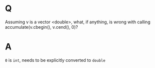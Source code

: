 # Q
Assuming v is a vector \<double\>, what, if anything, is
wrong with calling accumulate(v.cbegin(), v.cend(), 0)?

# A
`0` is `int`, needs to be explicitly converted to `double`